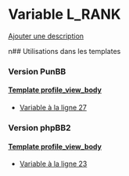 # Variable L_RANK
[Ajouter une description](https://fa-tvars.appspot.com/L_RANK)

n## Utilisations dans les templates

### Version PunBB

#### [Template profile_view_body](punbb/profile_view_body.md)
* [Variable à la ligne 27](../punbb/profile_view_body.tpl#L27)

### Version phpBB2

#### [Template profile_view_body](subsilver/profile_view_body.md)
* [Variable à la ligne 23](../subsilver/profile_view_body.tpl#L23)
